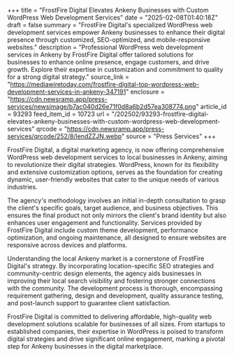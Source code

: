 +++
title = "FrostFire Digital Elevates Ankeny Businesses with Custom WordPress Web Development Services"
date = "2025-02-08T01:40:18Z"
draft = false
summary = "FrostFire Digital's specialized WordPress web development services empower Ankeny businesses to enhance their digital presence through customized, SEO-optimized, and mobile-responsive websites."
description = "Professional WordPress web development services in Ankeny by FrostFire Digital offer tailored solutions for businesses to enhance online presence, engage customers, and drive growth. Explore their expertise in customization and commitment to quality for a strong digital strategy."
source_link = "https://mediawiretoday.com/frostfire-digital-top-wordpress-web-development-services-in-ankeny-347191"
enclosure = "https://cdn.newsramp.app/press-services/newsimage/b7ac040d26e71f0d8a6b2d57ea308774.png"
article_id = 93293
feed_item_id = 10723
url = "/202502/93293-frostfire-digital-elevates-ankeny-businesses-with-custom-wordpress-web-development-services"
qrcode = "https://cdn.newsramp.app/press-services/qrcode/252/8/lendZZJN.webp"
source = "Press Services"
+++

<p>FrostFire Digital, a digital marketing agency, is now offering comprehensive WordPress web development services to local businesses in Ankeny, aiming to revolutionize their digital strategies. WordPress, known for its flexibility and extensive customization options, serves as the foundation for creating dynamic, user-friendly websites that cater to the unique needs of various industries.</p><p>The agency's methodology involves an initial in-depth consultation to grasp the client's specific goals, target audience, and business objectives. This ensures the final product not only mirrors the client's brand identity but also enhances user engagement and functionality. Services provided by FrostFire Digital include custom theme development, performance optimization, and ongoing maintenance, all designed to ensure websites are responsive across devices and platforms.</p><p>Understanding the local Ankeny market is a cornerstone of FrostFire Digital's strategy. By incorporating location-specific SEO strategies and community-centric design elements, the agency aids businesses in improving their local search visibility and fostering stronger connections with the community. The development process is thorough, encompassing requirement gathering, design and development, quality assurance testing, and post-launch support to guarantee client satisfaction.</p><p>FrostFire Digital is committed to delivering affordable, high-quality web development solutions scalable for businesses of all sizes. From startups to established companies, their expertise in WordPress is poised to transform digital strategies and drive significant online engagement, marking a pivotal step for Ankeny businesses in the digital marketplace.</p>